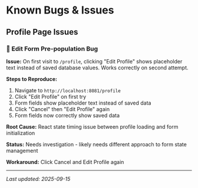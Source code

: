 # Known Bugs & Issues

## Profile Page Issues

### 🐛 Edit Form Pre-population Bug
**Issue:** On first visit to `/profile`, clicking "Edit Profile" shows placeholder text instead of saved database values. Works correctly on second attempt.

**Steps to Reproduce:**
1. Navigate to `http://localhost:8081/profile`
2. Click "Edit Profile" on first try
3. Form fields show placeholder text instead of saved data
4. Click "Cancel" then "Edit Profile" again
5. Form fields now correctly show saved data

**Root Cause:** React state timing issue between profile loading and form initialization

**Status:** Needs investigation - likely needs different approach to form state management

**Workaround:** Click Cancel and Edit Profile again

---

*Last updated: 2025-09-15*